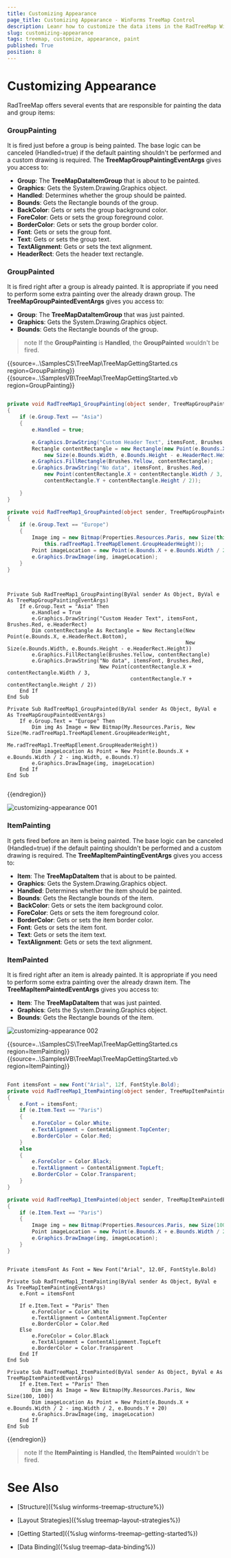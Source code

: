 ```yaml
---
title: Customizing Appearance
page_title: Customizing Appearance - WinForms TreeMap Control
description: Leanr how to customize the data items in the RadTreeMap WinForms control.
slug: customizing-appearance
tags: treemap, customize, appearance, paint
published: True
position: 8
---
```


# Customizing Appearance

RadTreeMap offers several events that are responsible for painting the data and group items:

### GroupPainting

It is fired just before a group is being painted. The base logic can be canceled (Handled=true) if the default painting shouldn't be performed and a custom drawing is required. The **TreeMapGroupPaintingEventArgs** gives you access to:

* **Group**: The **TreeMapDataItemGroup** that is about to be painted.
* **Graphics**: Gets the System.Drawing.Graphics object. 
* **Handled**: Determines whether the group should be painted.
* **Bounds**: Gets the Rectangle bounds of the group.
* **BackColor**: Gets or sets the group background color.
* **ForeColor**: Gets or sets the group foreground color.
* **BorderColor**: Gets or sets the group border color.
* **Font**: Gets or sets the group font.
* **Text**: Gets or sets the group text.
* **TextAlignment**: Gets or sets the text alignment.
* **HeaderRect**: Gets the header text rectangle.

### GroupPainted

It is fired right after a group is already painted. It is appropriate if you need to perform some extra painting over the already drawn group. The **TreeMapGroupPaintedEventArgs** gives you access to:
	
* **Group**: The **TreeMapDataItemGroup** that was just painted.
* **Graphics**: Gets the System.Drawing.Graphics object. 
* **Bounds**: Gets the Rectangle bounds of the group.

>note If the **GroupPainting** is **Handled**, the **GroupPainted** wouldn't be fired. 

{{source=..\SamplesCS\TreeMap\TreeMapGettingStarted.cs region=GroupPainting}} 
{{source=..\SamplesVB\TreeMap\TreeMapGettingStarted.vb region=GroupPainting}} 

````C#

private void RadTreeMap1_GroupPainting(object sender, TreeMapGroupPaintingEventArgs e)
{
    if (e.Group.Text == "Asia")
    {
        e.Handled = true;

        e.Graphics.DrawString("Custom Header Text", itemsFont, Brushes.Red, e.HeaderRect);
        Rectangle contentRectangle = new Rectangle(new Point(e.Bounds.X, e.HeaderRect.Bottom),
            new Size(e.Bounds.Width, e.Bounds.Height - e.HeaderRect.Height));
        e.Graphics.FillRectangle(Brushes.Yellow, contentRectangle);
        e.Graphics.DrawString("No data", itemsFont, Brushes.Red,
            new Point(contentRectangle.X + contentRectangle.Width / 3,
            contentRectangle.Y + contentRectangle.Height / 2));

    }
}

private void RadTreeMap1_GroupPainted(object sender, TreeMapGroupPaintedEventArgs e)
{
    if (e.Group.Text == "Europe")
    {
        Image img = new Bitmap(Properties.Resources.Paris, new Size(this.radTreeMap1.TreeMapElement.GroupHeaderHeight,
            this.radTreeMap1.TreeMapElement.GroupHeaderHeight));
        Point imageLocation = new Point(e.Bounds.X + e.Bounds.Width / 2 - img.Width, e.Bounds.Y);
        e.Graphics.DrawImage(img, imageLocation);
    }
}
    

````
````VB.NET

Private Sub RadTreeMap1_GroupPainting(ByVal sender As Object, ByVal e As TreeMapGroupPaintingEventArgs)
    If e.Group.Text = "Asia" Then
        e.Handled = True
        e.Graphics.DrawString("Custom Header Text", itemsFont, Brushes.Red, e.HeaderRect)
        Dim contentRectangle As Rectangle = New Rectangle(New Point(e.Bounds.X, e.HeaderRect.Bottom),
                                                          New Size(e.Bounds.Width, e.Bounds.Height - e.HeaderRect.Height))
        e.Graphics.FillRectangle(Brushes.Yellow, contentRectangle)
        e.Graphics.DrawString("No data", itemsFont, Brushes.Red,
                              New Point(contentRectangle.X + contentRectangle.Width / 3,
                                        contentRectangle.Y + contentRectangle.Height / 2))
    End If
End Sub

Private Sub RadTreeMap1_GroupPainted(ByVal sender As Object, ByVal e As TreeMapGroupPaintedEventArgs)
    If e.Group.Text = "Europe" Then
        Dim img As Image = New Bitmap(My.Resources.Paris, New Size(Me.radTreeMap1.TreeMapElement.GroupHeaderHeight,
                                                                   Me.radTreeMap1.TreeMapElement.GroupHeaderHeight))
        Dim imageLocation As Point = New Point(e.Bounds.X + e.Bounds.Width / 2 - img.Width, e.Bounds.Y)
        e.Graphics.DrawImage(img, imageLocation)
    End If
End Sub
 

````

{{endregion}}

![customizing-appearance 001](images/customizing-appearance001.png)


### ItemPainting 

It gets fired before an item is being painted. The base logic can be canceled (Handled=true) if the default painting shouldn't be performed and a custom drawing is required. The **TreeMapItemPaintingEventArgs** gives you access to:

* **Item**: The **TreeMapDataItem** that is about to be painted.
* **Graphics**: Gets the System.Drawing.Graphics object. 
* **Handled**: Determines whether the item should be painted.
* **Bounds**: Gets the Rectangle bounds of the item.
* **BackColor**: Gets or sets the item background color.
* **ForeColor**: Gets or sets the item foreground color.
* **BorderColor**: Gets or sets the item border color.
* **Font**: Gets or sets the item font.
* **Text**: Gets or sets the item text.
* **TextAlignment**: Gets or sets the text alignment. 

### ItemPainted 
 
It is fired right after an item is already painted. It is appropriate if you need to perform some extra painting over the already drawn item. The **TreeMapItemPaintedEventArgs** gives you access to:

* **Item**: The **TreeMapDataItem** that was just painted.
* **Graphics**: Gets the System.Drawing.Graphics object. 
* **Bounds**: Gets the Rectangle bounds of the item.

![customizing-appearance 002](images/customizing-appearance002.png)

{{source=..\SamplesCS\TreeMap\TreeMapGettingStarted.cs region=ItemPainting}} 
{{source=..\SamplesVB\TreeMap\TreeMapGettingStarted.vb region=ItemPainting}} 

````C#

Font itemsFont = new Font("Arial", 12f, FontStyle.Bold);
private void RadTreeMap1_ItemPainting(object sender, TreeMapItemPaintingEventArgs e)
{
    e.Font = itemsFont;
    if (e.Item.Text == "Paris")
    {
        e.ForeColor = Color.White;
        e.TextAlignment = ContentAlignment.TopCenter;
        e.BorderColor = Color.Red;
    }
    else
    {
        e.ForeColor = Color.Black;
        e.TextAlignment = ContentAlignment.TopLeft;
        e.BorderColor = Color.Transparent;
    }
}

private void RadTreeMap1_ItemPainted(object sender, TreeMapItemPaintedEventArgs e)
{
    if (e.Item.Text == "Paris")
    {
        Image img = new Bitmap(Properties.Resources.Paris, new Size(100, 100));
        Point imageLocation = new Point(e.Bounds.X + e.Bounds.Width / 2 - img.Width / 2, e.Bounds.Y + 20);
        e.Graphics.DrawImage(img, imageLocation);
    }
}   

````
````VB.NET

Private itemsFont As Font = New Font("Arial", 12.0F, FontStyle.Bold)

Private Sub RadTreeMap1_ItemPainting(ByVal sender As Object, ByVal e As TreeMapItemPaintingEventArgs)
    e.Font = itemsFont

    If e.Item.Text = "Paris" Then
        e.ForeColor = Color.White
        e.TextAlignment = ContentAlignment.TopCenter
        e.BorderColor = Color.Red
    Else
        e.ForeColor = Color.Black
        e.TextAlignment = ContentAlignment.TopLeft
        e.BorderColor = Color.Transparent
    End If
End Sub

Private Sub RadTreeMap1_ItemPainted(ByVal sender As Object, ByVal e As TreeMapItemPaintedEventArgs)
    If e.Item.Text = "Paris" Then
        Dim img As Image = New Bitmap(My.Resources.Paris, New Size(100, 100))
        Dim imageLocation As Point = New Point(e.Bounds.X + e.Bounds.Width / 2 - img.Width / 2, e.Bounds.Y + 20)
        e.Graphics.DrawImage(img, imageLocation)
    End If
End Sub 

````

{{endregion}} 

>note If the **ItemPainting** is **Handled**, the **ItemPainted** wouldn't be fired. 

# See Also

* [Structure]({%slug winforms-treemap-structure%}) 

* [Layout Strategies]({%slug treemap-layout-strategies%})

* [Getting Started]({%slug winforms-treemap-getting-started%})

* [Data Binding]({%slug treemap-data-binding%})

